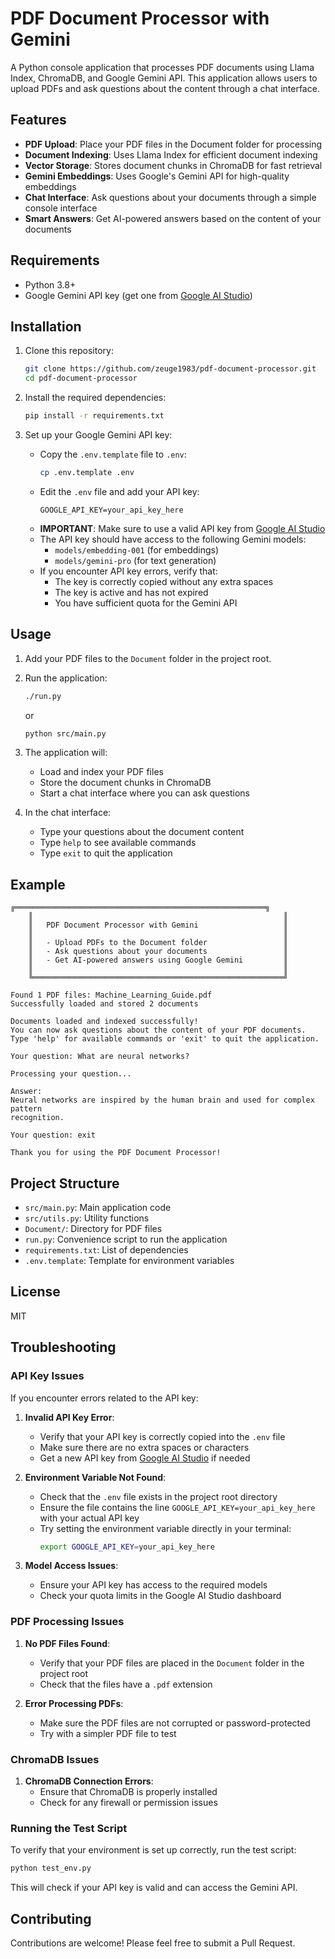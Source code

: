 # PDF Document Processor with Gemini

A Python console application that processes PDF documents using Llama Index, ChromaDB, and Google Gemini API. This application allows users to upload PDFs and ask questions about the content through a chat interface.

## Features

- **PDF Upload**: Place your PDF files in the Document folder for processing
- **Document Indexing**: Uses Llama Index for efficient document indexing
- **Vector Storage**: Stores document chunks in ChromaDB for fast retrieval
- **Gemini Embeddings**: Uses Google's Gemini API for high-quality embeddings
- **Chat Interface**: Ask questions about your documents through a simple console interface
- **Smart Answers**: Get AI-powered answers based on the content of your documents

## Requirements

- Python 3.8+
- Google Gemini API key (get one from [Google AI Studio](https://aistudio.google.com/app/apikey))

## Installation

1. Clone this repository:
   ```bash
   git clone https://github.com/zeuge1983/pdf-document-processor.git
   cd pdf-document-processor
   ```

2. Install the required dependencies:
   ```bash
   pip install -r requirements.txt
   ```

3. Set up your Google Gemini API key:
   - Copy the `.env.template` file to `.env`:
     ```bash
     cp .env.template .env
     ```
   - Edit the `.env` file and add your API key:
     ```
     GOOGLE_API_KEY=your_api_key_here
     ```
   - **IMPORTANT**: Make sure to use a valid API key from [Google AI Studio](https://aistudio.google.com/app/apikey)
   - The API key should have access to the following Gemini models:
     - `models/embedding-001` (for embeddings)
     - `models/gemini-pro` (for text generation)
   - If you encounter API key errors, verify that:
     - The key is correctly copied without any extra spaces
     - The key is active and has not expired
     - You have sufficient quota for the Gemini API

## Usage

1. Add your PDF files to the `Document` folder in the project root.

2. Run the application:
   ```bash
   ./run.py
   ```
   or
   ```bash
   python src/main.py
   ```

3. The application will:
   - Load and index your PDF files
   - Store the document chunks in ChromaDB
   - Start a chat interface where you can ask questions

4. In the chat interface:
   - Type your questions about the document content
   - Type `help` to see available commands
   - Type `exit` to quit the application

## Example

```
╔════════════════════════════════════════════════════════╗
    ║                                                        ║
    ║   PDF Document Processor with Gemini                   ║
    ║                                                        ║
    ║   - Upload PDFs to the Document folder                 ║
    ║   - Ask questions about your documents                 ║
    ║   - Get AI-powered answers using Google Gemini         ║
    ║                                                        ║
    ╚════════════════════════════════════════════════════════╝

Found 1 PDF files: Machine_Learning_Guide.pdf
Successfully loaded and stored 2 documents

Documents loaded and indexed successfully!
You can now ask questions about the content of your PDF documents.
Type 'help' for available commands or 'exit' to quit the application.

Your question: What are neural networks?

Processing your question...

Answer:
Neural networks are inspired by the human brain and used for complex pattern
recognition.

Your question: exit

Thank you for using the PDF Document Processor!
```

## Project Structure

- `src/main.py`: Main application code
- `src/utils.py`: Utility functions
- `Document/`: Directory for PDF files
- `run.py`: Convenience script to run the application
- `requirements.txt`: List of dependencies
- `.env.template`: Template for environment variables

## License

MIT

## Troubleshooting

### API Key Issues

If you encounter errors related to the API key:

1. **Invalid API Key Error**: 
   - Verify that your API key is correctly copied into the `.env` file
   - Make sure there are no extra spaces or characters
   - Get a new API key from [Google AI Studio](https://aistudio.google.com/app/apikey) if needed

2. **Environment Variable Not Found**:
   - Check that the `.env` file exists in the project root directory
   - Ensure the file contains the line `GOOGLE_API_KEY=your_api_key_here` with your actual API key
   - Try setting the environment variable directly in your terminal:
     ```bash
     export GOOGLE_API_KEY=your_api_key_here
     ```

3. **Model Access Issues**:
   - Ensure your API key has access to the required models
   - Check your quota limits in the Google AI Studio dashboard

### PDF Processing Issues

1. **No PDF Files Found**:
   - Verify that your PDF files are placed in the `Document` folder in the project root
   - Check that the files have a `.pdf` extension

2. **Error Processing PDFs**:
   - Make sure the PDF files are not corrupted or password-protected
   - Try with a simpler PDF file to test

### ChromaDB Issues

1. **ChromaDB Connection Errors**:
   - Ensure that ChromaDB is properly installed
   - Check for any firewall or permission issues

### Running the Test Script

To verify that your environment is set up correctly, run the test script:

```bash
python test_env.py
```

This will check if your API key is valid and can access the Gemini API.

## Contributing

Contributions are welcome! Please feel free to submit a Pull Request.